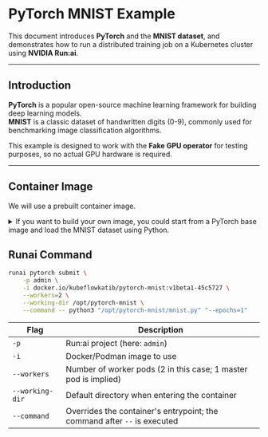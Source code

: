 # PyTorch MNIST Example

This document introduces **PyTorch** and the **MNIST dataset**, and demonstrates how to run a distributed training job on a Kubernetes cluster using **NVIDIA Run:ai**.

---

## Introduction

**PyTorch** is a popular open-source machine learning framework for building deep learning models.  
**MNIST** is a classic dataset of handwritten digits (0-9), commonly used for benchmarking image classification algorithms.

This example is designed to work with the **Fake GPU operator** for testing purposes, so no actual GPU hardware is required.

---

## Container Image

We will use a prebuilt container image.


<details>
<summary>If you want to build your own image, you could start from a PyTorch base image and load the MNIST dataset using Python.</summary>

#### Load the data
```
import torch
import torchvision
import torchvision.datasets as datasets
import torchvision.transforms as transforms

mnist_trainset = datasets.MNIST(root='./data', train=True, download=True, transform=transforms.ToTensor())
mnist_testset = datasets.MNIST(root='./data', train=False, download=True, transform=transforms.ToTensor())
```

#### Create the Dockerfile
```
FROM pytorch/pytorch:1.0-cuda10.0-cudnn7-runtime

ADD </path/to/dataset/locally> /opt/pytorch-mnist
WORKDIR /opt/pytorch-mnist

# Add folder for the logs.
RUN mkdir /katib

RUN chgrp -R 0 /opt/pytorch-mnist \
  && chmod -R g+rwX /opt/pytorch-mnist \
  && chgrp -R 0 /katib \
  && chmod -R g+rwX /katib

ENTRYPOINT ["python3", "/opt/pytorch-mnist/mnist.py"]
```

#### Build the image
```
docker build -t my-pytorch-mnist:latest .
```
</details>

## Runai Command
```bash
runai pytorch submit \
    -p admin \
    -i docker.io/kubeflowkatib/pytorch-mnist:v1beta1-45c5727 \
    --workers=2 \
    --working-dir /opt/pytorch-mnist \
    --command -- python3 "/opt/pytorch-mnist/mnist.py" "--epochs=1"
```

| Flag            | Description                                                              |
| --------------- | ------------------------------------------------------------------------ |
| `-p`            | Run:ai project (here: `admin`)                                           |
| `-i`            | Docker/Podman image to use                                               |
| `--workers`     | Number of worker pods (2 in this case; 1 master pod is implied)          |
| `--working-dir` | Default directory when entering the container                            |
| `--command`     | Overrides the container's entrypoint; the command after `--` is executed |
